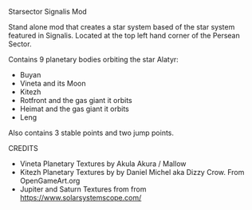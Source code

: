 Starsector Signalis Mod

Stand alone mod that creates a star system based of the star system featured in Signalis. Located at the top left hand corner of the Persean Sector.

Contains 9 planetary bodies orbiting the star Alatyr:

* Buyan
* Vineta and its Moon
* Kitezh
* Rotfront and the gas giant it orbits
* Heimat and the gas giant it orbits
* Leng

Also contains 3 stable points and two jump points.

CREDITS 
* Vineta Planetary Textures by Akula Akura / Mallow 
* Kitezh Planetary Textures by by Daniel Michel aka Dizzy Crow. From OpenGameArt.org 
* Jupiter and Saturn Textures from from https://www.solarsystemscope.com/
